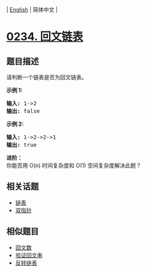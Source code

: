 
| [English](README_EN.md) | 简体中文 |
# [0234. 回文链表](https://leetcode-cn.com/problems/palindrome-linked-list/)
## 题目描述
<p>请判断一个链表是否为回文链表。</p>

<p><strong>示例 1:</strong></p>

<pre><strong>输入:</strong> 1-&gt;2
<strong>输出:</strong> false</pre>

<p><strong>示例 2:</strong></p>

<pre><strong>输入:</strong> 1-&gt;2-&gt;2-&gt;1
<strong>输出:</strong> true
</pre>

<p><strong>进阶：</strong><br>
你能否用&nbsp;O(n) 时间复杂度和 O(1) 空间复杂度解决此题？</p>

## 相关话题
- [链表](https://leetcode-cn.com/tag/linked-list)
- [双指针](https://leetcode-cn.com/tag/two-pointers)
## 相似题目
- [回文数](../palindrome-number/README.md)
- [验证回文串](../valid-palindrome/README.md)
- [反转链表](../reverse-linked-list/README.md)
